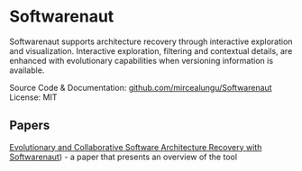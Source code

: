 # Softwarenaut

Softwarenaut supports architecture recovery through interactive exploration and visualization. Interactive exploration, filtering and contextual details, are enhanced with evolutionary capabilities when versioning information is available.

Source Code & Documentation: [github.com/mircealungu/Softwarenaut](https://github.com/mircealungu/Softwarenaut)
License: MIT 


## Papers

[Evolutionary and Collaborative Software Architecture Recovery with Softwarenaut](http://scg.unibe.ch/scgbib?query=Lung14a&display=abstract)) - a paper that presents an overview of the tool
